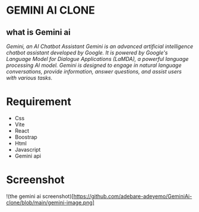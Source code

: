 # GEMINI AI CLONE
## what is Gemini ai
_Gemini, an AI Chatbot Assistant Gemini is an advanced artificial intelligence chatbot assistant developed by Google. It is powered by Google's Language Model for Dialogue Applications (LaMDA), a powerful language processing AI model. Gemini is designed to engage in natural language conversations, provide information, answer questions, and assist users with various tasks._

# Requirement
- Css
- Vite
- React
- Boostrap
- Html
- Javascript
- Gemini api

# Screenshot
!(the gemini ai screenshot)[https://github.com/adebare-adeyemo/GeminiAi-clone/blob/main/gemini-image.png]

